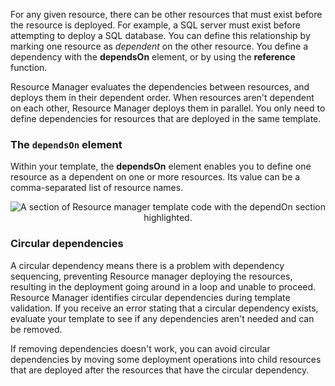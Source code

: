 
For any given resource, there can be other resources that must exist before the resource is deployed. For example, a SQL server must exist before attempting to deploy a SQL database. You can define this relationship by marking one resource as *dependent* on the other resource. You define a dependency with the **dependsOn** element, or by using the **reference** function. 

Resource Manager evaluates the dependencies between resources, and deploys them in their dependent order. When resources aren't dependent on each other, Resource Manager deploys them in parallel. You only need to define dependencies for resources that are deployed in the same template.

### The `dependsOn` element
Within your template, the **dependsOn** element enables you to define one resource as a dependent on one or more resources. Its value can be a comma-separated list of resource names. 

<p style="text-align:center;"><img src="../Linked_Image_Files/dependson.png" alt="A section of Resource manager template code with the dependOn section highlighted."></p>

### Circular dependencies
A circular dependency means there is a problem with dependency sequencing, preventing Resource manager deploying the resources, resulting in the deployment going around in a loop and unable to proceed. Resource Manager identifies circular dependencies during template validation. If you receive an error stating that a circular dependency exists, evaluate your template to see if any dependencies aren't needed and can be removed. 

If removing dependencies doesn't work, you can avoid circular dependencies by moving some deployment operations into child resources that are deployed after the resources that have the circular dependency.